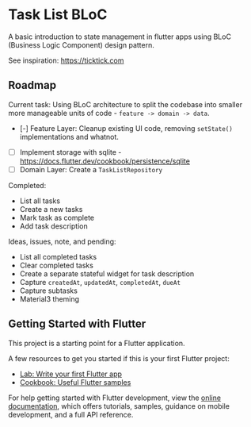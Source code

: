 # Task List BLoC

A basic introduction to state management in flutter apps using BLoC (Business Logic Component) design pattern.

See inspiration: https://ticktick.com

## Roadmap

Current task: Using BLoC architecture to split the codebase into smaller more manageable units of code - `feature -> domain -> data`.

- [-] Feature Layer: Cleanup existing UI code, removing `setState()` implementations and whatnot.
- [ ] Implement storage with sqlite - https://docs.flutter.dev/cookbook/persistence/sqlite
- [ ] Domain Layer: Create a `TaskListRepository` 

Completed:

- List all tasks
- Create a new tasks
- Mark task as complete
- Add task description

Ideas, issues, note, and pending:

- List all completed tasks
- Clear completed tasks
- Create a separate stateful widget for task description
- Capture `createdAt`, `updatedAt`, `completedAt`, `dueAt`
- Capture subtasks
- Material3 theming

## Getting Started with Flutter

This project is a starting point for a Flutter application.

A few resources to get you started if this is your first Flutter project:

- [Lab: Write your first Flutter app](https://docs.flutter.dev/get-started/codelab)
- [Cookbook: Useful Flutter samples](https://docs.flutter.dev/cookbook)

For help getting started with Flutter development, view the
[online documentation](https://docs.flutter.dev/), which offers tutorials,
samples, guidance on mobile development, and a full API reference.
